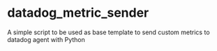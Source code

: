# datadog_metric_sender
A simple script to be used as base template to send custom metrics to datadog agent with Python

